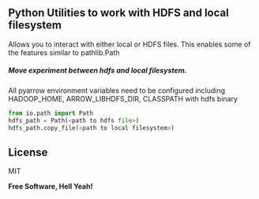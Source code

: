 Python Utilities to work with HDFS and local filesystem
---

Allows you to interact with either local or HDFS files. This enables some of the features similar to pathlib.Path

##### Move experiment between hdfs and local filesystem.
All pyarrow environment variables need to be configured including HADOOP_HOME, ARROW_LIBHDFS_DIR, CLASSPATH with hdfs binary

```python 
from io.path import Path
hdfs_path = Path(<path to hdfs file>)
hdfs_path.copy_file(<path to local filesystem>)
```

License
----
MIT

**Free Software, Hell Yeah!**
